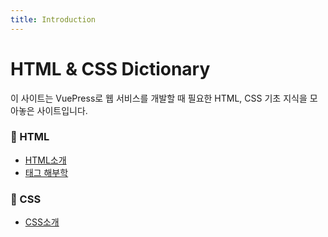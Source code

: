 ```yaml
---
title: Introduction
---
```


# HTML & CSS Dictionary

이 사이트는 VuePress로 웹 서비스를 개발할 때 필요한 HTML, CSS 기초 지식을 모아놓은 사이트입니다.

### 📃 HTML

- [HTML소개](/html/what-is-html.html)
- [태그 해부학](/html/tag-anatomy.html)

### 🎨 CSS

- [CSS소개](/css/what-is-css.html)
